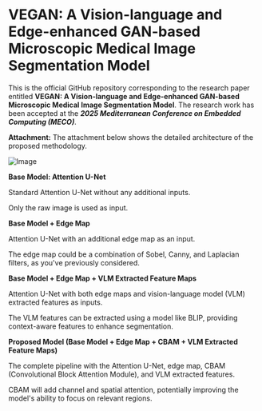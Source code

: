 <!DOCTYPE html>
<html lang="en">
<head>
    <meta charset="UTF-8">
    <meta name="viewport" content="width=device-width, initial-scale=1.0">
   
</head>
<body>
    <div class="container">
        <h1>VEGAN: A Vision-language and Edge-enhanced GAN-based Microscopic Medical Image Segmentation Model</h1>
        <p>
            This is the official GitHub repository corresponding to the research paper entitled <strong>VEGAN: A Vision-language and Edge-enhanced
            GAN-based Microscopic Medical Image Segmentation Model</strong>. The research work has been accepted at the <b> <em>2025 Mediterranean Conference on Embedded Computing (MECO)</em></b>.
        </p>
        <div class="attachment">
            <strong>Attachment:</strong> The attachment below shows the detailed architecture of the proposed methodology.
        </div>
    </div>
</body>
</html>


![Image](https://github.com/user-attachments/assets/1d696da8-79d8-47ad-a05c-7ed51b36bbdf)

__Base Model: Attention U-Net__

Standard Attention U-Net without any additional inputs.

Only the raw image is used as input.

__Base Model + Edge Map__

Attention U-Net with an additional edge map as an input.

The edge map could be a combination of Sobel, Canny, and Laplacian filters, as you've previously considered.

__Base Model + Edge Map + VLM Extracted Feature Maps__

Attention U-Net with both edge maps and vision-language model (VLM) extracted features as inputs.

The VLM features can be extracted using a model like BLIP, providing context-aware features to enhance segmentation.

__Proposed Model (Base Model + Edge Map + CBAM + VLM Extracted Feature Maps)__

The complete pipeline with the Attention U-Net, edge map, CBAM (Convolutional Block Attention Module), and VLM extracted features.

CBAM will add channel and spatial attention, potentially improving the model's ability to focus on relevant regions.



